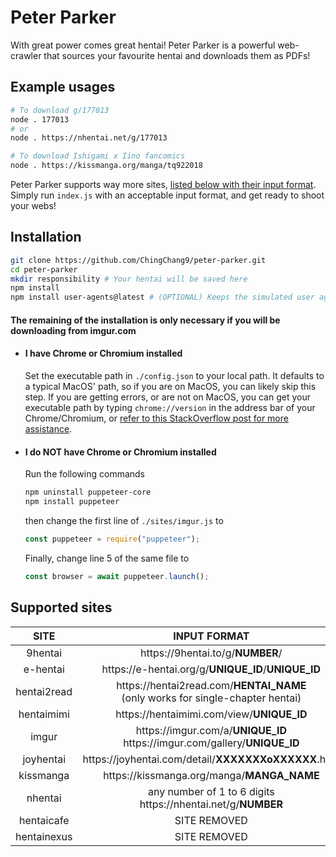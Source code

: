 # Peter Parker
With great power comes great hentai! Peter Parker is a powerful web-crawler that
sources your favourite hentai and downloads them as PDFs!

## Example usages
```bash
# To download g/177013
node . 177013
# or
node . https://nhentai.net/g/177013

# To download Ishigami x Iino fancomics
node . https://kissmanga.org/manga/tq922018
```
Peter Parker supports way more sites, [listed below with their input format](#supported-sites).
Simply run `index.js` with an acceptable input format, and get ready to shoot your webs!

## Installation
```bash
git clone https://github.com/ChingChang9/peter-parker.git
cd peter-parker
mkdir responsibility # Your hentai will be saved here
npm install
npm install user-agents@latest # (OPTIONAL) Keeps the simulated user agents up-to-date
```
#### The remaining of the installation is only necessary if you will be downloading from imgur.com
- #### I have Chrome or Chromium installed
	Set the executable path in `./config.json` to your local path.
	It defaults to a typical MacOS' path, so if you are on MacOS, you can likely
	skip this step.
	If you are getting errors, or are not on MacOS, you can get your executable
	path by typing `chrome://version` in the address bar of your
	Chrome/Chromium, or [refer to this StackOverflow post for more assistance](https://stackoverflow.com/questions/17736215/universal-path-to-chrome-exe).

- #### I do NOT have Chrome or Chromium installed
	Run the following commands
	```bash
	npm uninstall puppeteer-core
	npm install puppeteer
	```
	then change the first line of `./sites/imgur.js` to
	```js
	const puppeteer = require("puppeteer");
	```
	Finally, change line 5 of the same file to
	```js
	const browser = await puppeteer.launch();
	```
## Supported sites

SITE | INPUT FORMAT
:-:|:-:
9hentai | <span>https://</span>9hentai.to/g/**NUMBER**/
e-hentai | <span>https://</span>e-hentai.org/g/**UNIQUE_ID**/**UNIQUE_ID**
hentai2read | <span>https://</span>hentai2read.com/**HENTAI_NAME**<br />(only works for single-chapter hentai)
hentaimimi | <span>https://</span>hentaimimi.com/view/**UNIQUE_ID**
imgur | <span>https://</span>imgur.com/a/**UNIQUE_ID**<br /><span>https://<span />imgur.com/gallery/**UNIQUE_ID**
joyhentai | <span>https://</span>joyhentai.com/detail/**XXXXXXXoXXXXXX**.html
kissmanga | <span>https://</span>kissmanga.org/manga/**MANGA_NAME**
nhentai | any number of 1 to 6 digits<br /><span>https://</span>nhentai.net/g/**NUMBER**
hentaicafe | SITE REMOVED
hentainexus | SITE REMOVED
